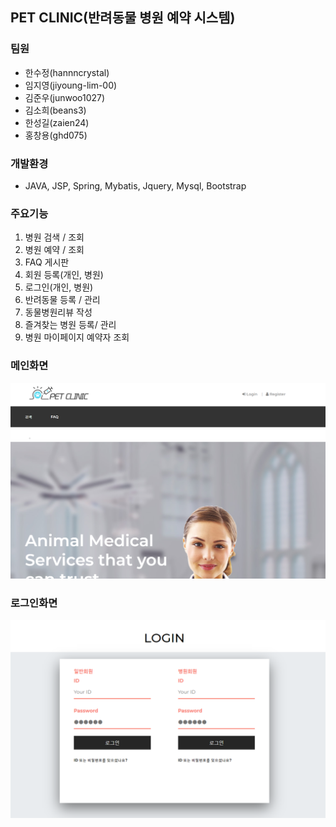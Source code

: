 ## PET CLINIC(반려동물 병원 예약 시스템)

### 팀원

- 한수정(hannncrystal)
- 임지영(jiyoung-lim-00)
- 김준우(junwoo1027)
- 김소희(beans3)
- 한성길(zaien24)
- 홍창용(ghd075)

### 개발환경
- JAVA, JSP, Spring, Mybatis, Jquery, Mysql, Bootstrap  
 
### 주요기능
1. 병원 검색 / 조회
2. 병원 예약 / 조회
3. FAQ 게시판
4. 회원 등록(개인, 병원)
5. 로그인(개인, 병원)
6. 반려동물 등록 / 관리
7. 동물병원리뷰 작성
8. 즐겨찾는 병원 등록/ 관리
9. 병원 마이페이지 예약자 조회

### 메인화면
![main](./image/main.PNG)

### 로그인화면
![login](./image/login.PNG)
